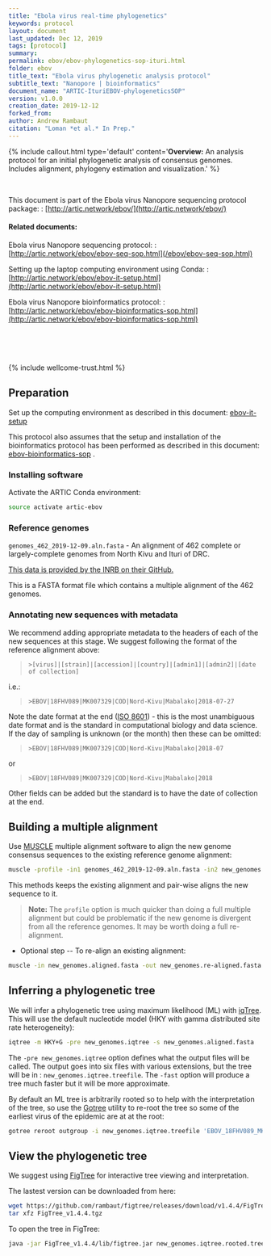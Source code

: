 ```yaml
---
title: "Ebola virus real-time phylogenetics"
keywords: protocol
layout: document
last_updated: Dec 12, 2019
tags: [protocol]
summary:
permalink: ebov/ebov-phylogenetics-sop-ituri.html
folder: ebov
title_text: "Ebola virus phylogenetic analysis protocol"
subtitle_text: "Nanopore | bioinformatics"
document_name: "ARTIC-IturiEBOV-phylogeneticsSOP"
version: v1.0.0
creation_date: 2019-12-12
forked_from: 
author: Andrew Rambaut
citation: "Loman *et al.* In Prep."
---
```


{% include callout.html
type='default'
content='**Overview:** An analysis protocol for an initial phylogenetic analysis of consensus genomes. Includes alignment, phylogeny estimation and visualization.'
%}

<br />

This document is part of the Ebola virus Nanopore sequencing protocol package:
: [http://artic.network/ebov/](http://artic.network/ebov/)

#### Related documents:

Ebola virus Nanopore sequencing protocol:
: [http://artic.network/ebov/ebov-seq-sop.html](/ebov/ebov-seq-sop.html)

Setting up the laptop computing environment using Conda:
: [http://artic.network/ebov/ebov-it-setup.html](http://artic.network/ebov/ebov-it-setup.html)

Ebola virus Nanopore bioinformatics protocol:
: [http://artic.network/ebov/ebov-bioinformatics-sop.html](http://artic.network/ebov/ebov-bioinformatics-sop.html)

<br /><br /><br />

{% include wellcome-trust.html %}

<div class="pagebreak"> </div>

## Preparation

Set up the computing environment as described in this document: [ebov-it-setup](ebov-it-setup.html)

This protocol also assumes that the setup and installation of the bioinformatics protocol has been performed as described in this document: [ebov-bioinformatics-sop](ebov-bioinformatics-sop.html) .

### Installing software

Activate the ARTIC Conda environment:

```bash
source activate artic-ebov
```

### Reference genomes

`genomes_462_2019-12-09.aln.fasta` - An alignment of 462 complete or largely-complete genomes from North Kivu and Ituri of DRC. 

[This data is provided by the INRB on their GitHub.](https://github.com/inrb-drc/ebola-nord-kivu)

This is a FASTA format file which contains a multiple alignment of the 462 genomes. 

### Annotating new sequences with metadata

We recommend adding appropriate metadata to the headers of each of the new sequences at this stage. We suggest following the format of the reference alignment above:

> `>[virus]|[strain]|[accession]|[country]|[admin1]|[admin2]|[date of collection]`

i.e.:

> `>EBOV|18FHV089|MK007329|COD|Nord-Kivu|Mabalako|2018-07-27`

Note the date format at the end ([ISO 8601](https://en.wikipedia.org/wiki/ISO_8601)) - this is the most unambiguous date format and is the standard in computational biology and data science. If the day of sampling is unknown (or the month) then these can be omitted:

> `>EBOV|18FHV089|MK007329|COD|Nord-Kivu|Mabalako|2018-07` 

or 

> `>EBOV|18FHV089|MK007329|COD|Nord-Kivu|Mabalako|2018`

Other fields can be added but the standard is to have the date of collection at the end.

## Building a multiple alignment

Use [MUSCLE](http://www.drive5.com/muscle/) multiple alignment software to align the new genome consensus sequences to the existing reference genome alignment:

```bash
muscle -profile -in1 genomes_462_2019-12-09.aln.fasta -in2 new_genomes.fasta -fastaout new_genomes.aligned.fasta
```

This methods keeps the existing alignment and pair-wise aligns the new sequence to it.   

> **Note:** The `profile` option is much quicker than doing a full multiple alignment but could be problematic if the new genome is divergent from all the reference genomes. It may be worth doing a full re-alignment.
 
- Optional step -- To re-align an existing alignment:
```bash
muscle -in new_genomes.aligned.fasta -out new_genomes.re-aligned.fasta -refine
```

## Inferring a phylogenetic tree

We will infer a phylogenetic tree using maximum likelihood (ML) with [iqTree](http://www.iqtree.org). 
This will use the default nucleotide model (HKY with gamma distributed site rate heterogeneity):

```bash
iqtree -m HKY+G -pre new_genomes.iqtree -s new_genomes.aligned.fasta
```
   
The `-pre new_genomes.iqtree` option defines what the output files will be called. 
The output goes into six files with various extensions, but the tree will be in : `new_genomes.iqtree.treefile`. 
The `-fast` option will produce a tree much faster but it will be more approximate.

By default an ML tree is arbitrarily rooted so to help with the interpretation of the tree, so use the [Gotree](https://github.com/fredericlemoine/gotree) utility to re-root the tree so some of the earliest virus of the epidemic are at at the root:

```bash
gotree reroot outgroup -i new_genomes.iqtree.treefile 'EBOV_18FHV089_MK007329_COD_Nord-Kivu_Mabalako_2018-07-27' > new_genomes.iqtree.rooted.tree
```

## View the phylogenetic tree

We suggest using [FigTree](https://github.com/rambaut/figtree/) for interactive tree viewing and interpretation.

The lastest version can be downloaded from here:

```bash
wget https://github.com/rambaut/figtree/releases/download/v1.4.4/FigTree_v1.4.4.tgz
tar xfz FigTree_v1.4.4.tgz
```

To open the tree in FigTree:

```bash
java -jar FigTree_v1.4.4/lib/figtree.jar new_genomes.iqtree.rooted.tree
```

